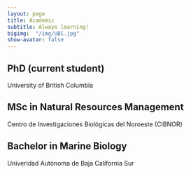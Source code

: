 ```yaml
---
layout: page
title: Academic
subtitle: Always learning!
bigimg:  "/img/UBC.jpg"
show-avatar: false
---
```


## PhD (current student)
University of British Columbia

## MSc in Natural Resources Management
Centro de Investigaciones Biológicas del Noroeste (CIBNOR)

## Bachelor in Marine Biology
Univeridad Autónoma de Baja California Sur 
